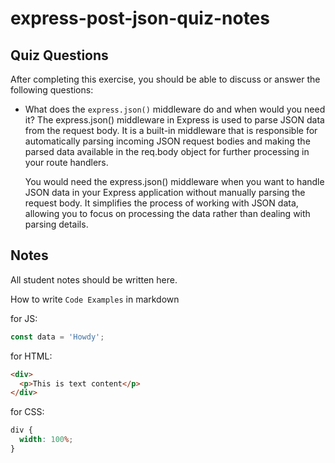 # express-post-json-quiz-notes

## Quiz Questions

After completing this exercise, you should be able to discuss or answer the following questions:

- What does the `express.json()` middleware do and when would you need it?
  The express.json() middleware in Express is used to parse JSON data from the request body. It is a built-in middleware that is responsible for automatically parsing incoming JSON request bodies and making the parsed data available in the req.body object for further processing in your route handlers.

  You would need the express.json() middleware when you want to handle JSON data in your Express application without manually parsing the request body. It simplifies the process of working with JSON data, allowing you to focus on processing the data rather than dealing with parsing details.

## Notes

All student notes should be written here.

How to write `Code Examples` in markdown

for JS:

```javascript
const data = 'Howdy';
```

for HTML:

```html
<div>
  <p>This is text content</p>
</div>
```

for CSS:

```css
div {
  width: 100%;
}
```
